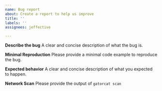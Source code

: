 ```yaml
---
name: Bug report
about: Create a report to help us improve
title: ''
labels: ''
assignees: jeffective

---
```


**Describe the bug**
A clear and concise description of what the bug is.

**Minimal Reproduction**
Please provide a minimal code example to reproduce the bug.

**Expected behavior**
A clear and concise description of what you expected to happen.

**Network Scan**
Please provide the output of `gatorcat scan`
